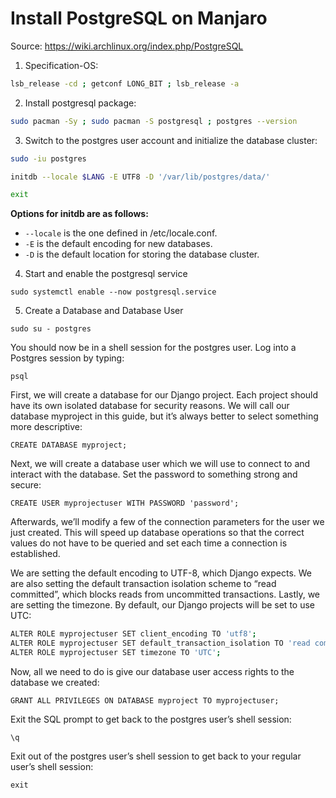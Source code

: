 # Install PostgreSQL on Manjaro

Source: https://wiki.archlinux.org/index.php/PostgreSQL

1. Specification-OS:
```bash
lsb_release -cd ; getconf LONG_BIT ; lsb_release -a
```
2. Install postgresql package:
```bash
sudo pacman -Sy ; sudo pacman -S postgresql ; postgres --version
```
3. Switch to the postgres user account and initialize the database cluster:
```bash
sudo -iu postgres
```
```bash
initdb --locale $LANG -E UTF8 -D '/var/lib/postgres/data/'
```
```bash
exit
```

**Options for initdb are as follows:**

- `--locale` is the one defined in /etc/locale.conf.
- `-E` is the default encoding for new databases.
- `-D` is the default location for storing the database cluster.

4. Start and enable the postgresql service

`sudo systemctl enable --now postgresql.service`

5. Create a Database and Database User

`sudo su - postgres`

You should now be in a shell session for the postgres user. Log into a Postgres session by typing:

`psql`

First, we will create a database for our Django project. Each project should have its own isolated database for security reasons. We will call our database myproject in this guide, but it’s always better to select something more descriptive:

`CREATE DATABASE myproject;`

Next, we will create a database user which we will use to connect to and interact with the database. Set the password to something strong and secure:

`CREATE USER myprojectuser WITH PASSWORD 'password';`

Afterwards, we’ll modify a few of the connection parameters for the user we just created. This will speed up database operations so that the correct values do not have to be queried and set each time a connection is established.

We are setting the default encoding to UTF-8, which Django expects. We are also setting the default transaction isolation scheme to “read committed”, which blocks reads from uncommitted transactions. Lastly, we are setting the timezone. By default, our Django projects will be set to use UTC:

```bash
ALTER ROLE myprojectuser SET client_encoding TO 'utf8';
ALTER ROLE myprojectuser SET default_transaction_isolation TO 'read committed';
ALTER ROLE myprojectuser SET timezone TO 'UTC';
```

Now, all we need to do is give our database user access rights to the database we created:

`GRANT ALL PRIVILEGES ON DATABASE myproject TO myprojectuser;`

Exit the SQL prompt to get back to the postgres user’s shell session:

`\q`

Exit out of the postgres user’s shell session to get back to your regular user’s shell session:

`exit`